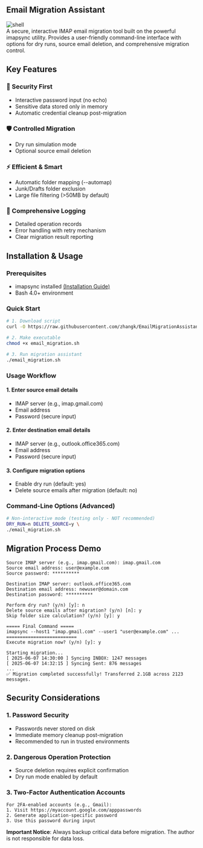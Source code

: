## Email Migration Assistant
![shell](https://img.shields.io/badge/Shell_Script-121011?style=for-the-badge&logo=gnu-bash&logoColor=white)  
A secure, interactive IMAP email migration tool built on the powerful imapsync utility. Provides a user-friendly command-line interface with options for dry runs, source email deletion, and comprehensive migration control.
## Key Features
### 🔐 Security First
*  Interactive password input (no echo)
*  Sensitive data stored only in memory
*  Automatic credential cleanup post-migration
### 🛡️ Controlled Migration
*  Dry run simulation mode
*  Optional source email deletion
### ⚡ Efficient & Smart
*  Automatic folder mapping (--automap)
*  Junk/Drafts folder exclusion
*  Large file filtering (>50MB by default)
### 📝 Comprehensive Logging
*  Detailed operation records
*  Error handling with retry mechanism
*  Clear migration result reporting
## Installation & Usage
### Prerequisites
*  imapsync installed [(Installation Guide)](https://imapsync.lamiral.info/#install)
*  Bash 4.0+ environment
### Quick Start
```bash
# 1. Download script
curl -O https://raw.githubusercontent.com/zhangk/EmailMigrationAssistant/refs/heads/master/email_migration.sh

# 2. Make executable
chmod +x email_migration.sh

# 3. Run migration assistant
./email_migration.sh
```
### Usage Workflow
#### 1. Enter source email details
*  IMAP server (e.g., imap.gmail.com)
*  Email address
*  Password (secure input)
#### 2. Enter destination email details
*  IMAP server (e.g., outlook.office365.com)
*  Email address
*  Password (secure input)
#### 3. Configure migration options
*  Enable dry run (default: yes)
*  Delete source emails after migration (default: no)
### Command-Line Options (Advanced)
```bash
# Non-interactive mode (testing only - NOT recommended)
DRY_RUN=n DELETE_SOURCE=y \
./email_migration.sh
```
## Migration Process Demo
```plaintext
Source IMAP server (e.g., imap.gmail.com): imap.gmail.com
Source email address: user@example.com
Source password: **********

Destination IMAP server: outlook.office365.com
Destination email address: newuser@domain.com
Destination password: **********

Perform dry run? (y/n) [y]: n
Delete source emails after migration? (y/n) [n]: y
Skip folder size calculation? (y/n) [y]: y

===== Final Command =====
imapsync --host1 "imap.gmail.com" --user1 "user@example.com" ...
==========================
Execute migration now? (y/n) [y]: y

Starting migration...
[ 2025-06-07 14:30:00 ] Syncing INBOX: 1247 messages
[ 2025-06-07 14:32:15 ] Syncing Sent: 876 messages
...
✅ Migration completed successfully! Transferred 2.1GB across 2123 messages.
```
## Security Considerations
### 1. Password Security
*  Passwords never stored on disk
*  Immediate memory cleanup post-migration
*  Recommended to run in trusted environments
### 2. Dangerous Operation Protection
*  Source deletion requires explicit confirmation
*  Dry run mode enabled by default
### 3. Two-Factor Authentication Accounts
```plaintext
For 2FA-enabled accounts (e.g., Gmail):
1. Visit https://myaccount.google.com/apppasswords
2. Generate application-specific password
3. Use this password during input
```
**Important Notice**: Always backup critical data before migration. The author is not responsible for data loss.
